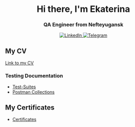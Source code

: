 <div id="Im" align="center">
    <h1>Hi there, I'm  Ekaterina </h1>
    <h3>QA Engineer from Nefteyugansk</h3>
</div>

<div id="socials" align="center">
    <a href="https://www.linkedin.com/in/ekaterina-burlakova-95b05825b/">
    <img src="https://img.shields.io/badge/LinkedIn-blue?style=for-the-badge&logo=linkedin&logoColor=white" alt="LinkedIn"/>
  </a>
    <a href="https://t.me/ludanimo">
    <img src="https://img.shields.io/badge/Telegram-blue?style=for-the-badge&logo=telegram&logoColor=white" alt="Telegram"/>
  </a>
</div>


## My CV
[Link to my CV](https://drive.google.com/file/d/1cJmRI_e54PNP-SWQLvGsATqwjXX2oxDh/view?usp=sharing)

### Testing Documentation

- [Test-Suites](https://drive.google.com/drive/folders/1krzVkqv9mH689aHLGhwrGALMRI1mqaVP?usp=sharing)
- [Postman Collections](https://drive.google.com/drive/folders/1gdE1AEmlH-oJ17bFFXpdaZlb4t1UV40b?usp=drive_link)

## My Certificates
- [Certificates](https://drive.google.com/drive/folders/1Rs7E1aA7Y-nOFKeZQQ7YguWtAoqSY_bK?usp=sharing)
